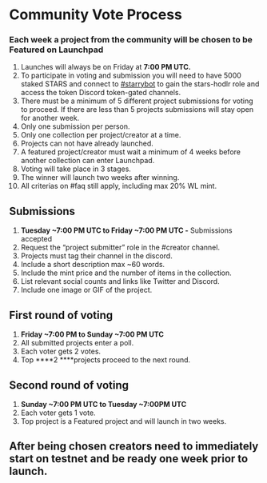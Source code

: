 # Community Vote Process

### Each week a project from the community will be chosen to be Featured on Launchpad

1. Launches will always be on Friday at **7:00 PM UTC.**
2. To participate in voting and submission you will need to have 5000 staked STARS and connect to [#starrybot](https://discord.gg/N9PMNWPcyn) to gain the stars-hodlr role and access the token Discord token-gated channels.
3. There must be a minimum of 5 different project submissions for voting to proceed. If there are less than 5 projects submissions will stay open for another week.
4. Only one submission per person.
5. Only one collection per project/creator at a time.
6. Projects can not have already launched.
7. A featured project/creator must wait a minimum of 4 weeks before another collection can enter Launchpad.
8. Voting will take place in 3 stages.
9. The winner will launch two weeks after winning.
10. All criterias on #faq still apply, including max 20% WL mint.

## Submissions

1. **Tuesday \~7:00 PM UTC to Friday \~7:00 PM UTC -** Submissions accepted
2. Request the “project submitter” role in the #creator channel.
3. Projects must tag their channel in the discord.
4. Include a short description max \~60 words.
5. Include the mint price and the number of items in the collection.
6. List relevant social counts and links like Twitter and Discord.
7. Include one image or GIF of the project.

## First round of voting

1. **Friday \~7:00 PM to Sunday \~7:00 PM UTC**
2. All submitted projects enter a poll.
3. Each voter gets 2 votes.
4. Top \*\*\*\*2 \*\*\*\*projects proceed to the next round.

## Second round of voting

1. **Sunday \~7:00 PM UTC to Tuesday \~7:00PM UTC**
2. Each voter gets 1 vote.
3. Top project is a Featured project and will launch in two weeks.

## After being chosen creators need to immediately start on testnet and be ready one week prior to launch.
